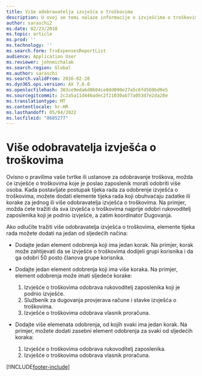 ```yaml
---
title: Više odobravatelja izvješća o troškovima
description: U ovoj se temi nalaze informacije o izvješćima o troškovima koje treba odobriti više osoba.
author: saraschi2
ms.date: 02/23/2018
ms.topic: article
ms.prod: ''
ms.technology: ''
ms.search.form: TrvExpensesReportList
audience: Application User
ms.reviewer: johnmichalak
ms.search.region: Global
ms.author: saraschi
ms.search.validFrom: 2016-02-28
ms.dyn365.ops.version: AX 7.0.0
ms.openlocfilehash: 383ce9eda6d0604ce0dd090e27a5c6fd569bd9e5
ms.sourcegitcommit: 2c2a5a11d446adec2f21030ab77a053d7e2da28e
ms.translationtype: MT
ms.contentlocale: hr-HR
ms.lasthandoff: 05/04/2022
ms.locfileid: "8685277"
---
```

# <a name="multiple-approvers-on-an-expense-report"></a>Više odobravatelja izvješća o troškovima

Ovisno o pravilima vaše tvrtke ili ustanove za odobravanje troškova, možda će izvješće o troškovima koje je poslao zaposlenik morati odobriti više osoba. Kada postavljate postupak tijeka rada za odobrenje izvješća o troškovima, možete dodati elemente tijeka rada koji obuhvaćaju zadatke ili korake za jednog ili više odobravatelja izvješća o troškovima. Na primjer, možda ćete tražiti da sva izvješća o troškovima najprije odobri rukovoditelj zaposlenika koji je podnio izvješće, a zatim koordinator Dugovanja.

Ako odlučite tražiti više odobravatelja izvješća o troškovima, elemente tijeka rada možete dodati na jedan od sljedećih načina:

- Dodajte jedan element odobrenja koji ima jedan korak. Na primjer, korak može zahtijevati da se izvješće o troškovima dodijeli grupi korisnika i da ga odobri 50 posto članova grupe korisnika.
- Dodajte jedan element odobrenja koji ima više koraka. Na primjer, element odobrenja može imati sljedeće korake:

    1. Izvješće o troškovima odobrava rukovoditelj zaposlenika koji je podnio izvješće.
    2. Službenik za dugovanja provjerava račune i stavke izvješća o troškovima.
    3. Izvješće o troškovima odobrava vlasnik proračuna.

- Dodajte više elemenata odobrenja, od kojih svaki ima jedan korak. Na primjer, možete dodati zasebni element odobrenja za svaki od sljedećih koraka:

    1. Izvješće o troškovima odobrava rukovoditelj zaposlenika.
    2. Izvješće o troškovima odobrava vlasnik proračuna.


[!INCLUDE[footer-include](../includes/footer-banner.md)]
